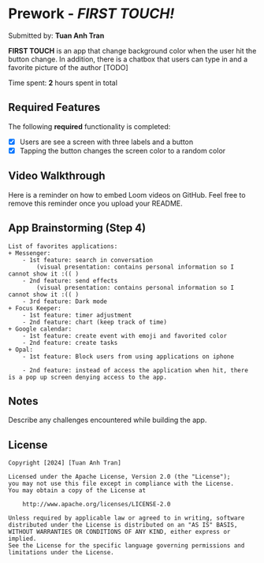 # Prework - *FIRST TOUCH!*

Submitted by: **Tuan Anh Tran**

**FIRST TOUCH** is an app that change background color when the user hit the button change. In addition, there is a chatbox that users can type in and a favorite picture of the author [TODO] 

Time spent: **2** hours spent in total

## Required Features

The following **required** functionality is completed:

- [x] Users are see a screen with three labels and a button
- [x] Tapping the button changes the screen color to a random color
 
## Video Walkthrough

Here is a reminder on how to embed Loom videos on GitHub. Feel free to remove this reminder once you upload your README. 



## App Brainstorming (Step 4)
    List of favorites applications:
    + Messenger:
        - 1st feature: search in conversation
            (visual presentation: contains personal information so I cannot show it :(( )
        - 2nd feature: send effects
            (visual presentation: contains personal information so I cannot show it :(( )
        - 3rd feature: Dark mode
    + Focus Keeper:
        - 1st feature: timer adjustment
        - 2nd feature: chart (keep track of time)
    + Google calendar:
        - 1st feature: create event with emoji and favorited color
        - 2nd feature: create tasks
    + Opal:
        - 1st feature: Block users from using applications on iphone
            
        - 2nd feature: instead of access the application when hit, there is a pop up screen denying access to the app.
## Notes

Describe any challenges encountered while building the app.

## License

    Copyright [2024] [Tuan Anh Tran]

    Licensed under the Apache License, Version 2.0 (the "License");
    you may not use this file except in compliance with the License.
    You may obtain a copy of the License at

        http://www.apache.org/licenses/LICENSE-2.0

    Unless required by applicable law or agreed to in writing, software
    distributed under the License is distributed on an "AS IS" BASIS,
    WITHOUT WARRANTIES OR CONDITIONS OF ANY KIND, either express or implied.
    See the License for the specific language governing permissions and
    limitations under the License.
